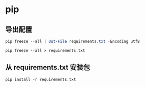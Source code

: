 # pip

## 导出配置

```powershell
pip freeze --all | Out-File requirements.txt -Encoding utf8
```

```shell
pip freeze --all > requirements.txt
```

## 从 requirements.txt 安装包

```shell
pip install -r requirements.txt
```
